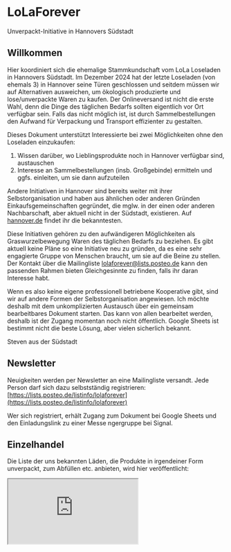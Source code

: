 # LoLaForever
Unverpackt-Initiative in Hannovers Südstadt

## Willkommen
Hier koordiniert sich die ehemalige Stammkundschaft vom LoLa Loseladen in Hannovers Südstadt. Im Dezember 2024 hat der letzte Loseladen (von ehemals 3) in Hannover seine Türen geschlossen und seitdem müssen wir auf Alternativen ausweichen, um ökologisch produzierte und lose/unverpackte Waren zu kaufen. Der Onlineversand ist nicht die erste Wahl, denn die Dinge des täglichen Bedarfs sollten eigentlich vor Ort verfügbar sein. Falls das nicht möglich ist, ist durch Sammelbestellungen den Aufwand für Verpackung und Transport effizienter zu gestalten.

Dieses Dokument unterstützt Interessierte bei zwei Möglichkeiten ohne den Loseladen einzukaufen:
1. Wissen darüber, wo Lieblingsprodukte noch in Hannover verfügbar sind, austauschen
2. Interesse an Sammelbestellungen (insb. Großgebinde) ermitteln und ggfs. einleiten, um sie dann aufzuteilen

Andere Initiativen in Hannover sind bereits weiter mit ihrer Selbstorganisation und haben aus ähnlichen oder anderen Gründen Einkaufsgemeinschaften gegründet, die mglw. in der einen oder anderen Nachbarschaft, aber aktuell nicht in der Südstadt, existieren. Auf [hannover.de](https://www.hannover.de/Leben-in-der-Region-Hannover/Umwelt-Nachhaltigkeit/Naturschutz/Aufgaben-Projekte/Das-Agrikulturprogramm-f%C3%BCr-Hannover/Regionale-Einkaufstipps/Solidarische-Landwirtschaft-und-Einkaufsgemeinschaften2/Einkaufsgemeinschaften) findet ihr die bekanntesten.

Diese Initiativen gehören zu den aufwändigeren Möglichkeiten als Graswurzelbewegung Waren des täglichen Bedarfs zu beziehen. Es gibt aktuell keine Pläne so eine Initiative neu zu gründen, da es eine sehr engagierte Gruppe von Menschen braucht, um sie auf die Beine zu stellen. Der Kontakt über die Mailingliste [lolaforever@lists.posteo.de](mailto:lolaforever@lists.posteo.de) kann den passenden Rahmen bieten Gleichgesinnte zu finden, falls ihr daran Interesse habt.

Wenn es also keine eigene professionell betriebene Kooperative gibt, sind wir auf andere Formen der Selbstorganisation angewiesen. Ich möchte deshalb mit dem unkomplizierten Austausch über ein gemeinsam bearbeitbares Dokument starten. Das kann von allen bearbeitet werden, deshalb ist der Zugang momentan noch nicht öffentlich. Google Sheets ist bestimmt nicht die beste Lösung, aber vielen sicherlich bekannt.

Steven aus der Südstadt

## Newsletter
Neuigkeiten werden per Newsletter an eine Mailingliste versandt. Jede Person darf sich dazu selbstständig registrieren: [https://lists.posteo.de/listinfo/lolaforever](https://lists.posteo.de/listinfo/lolaforever)

Wer sich registriert, erhält Zugang zum Dokument bei Google Sheets und den Einladungslink zu einer Messe ngergruppe bei Signal.

## Einzelhandel

Die Liste der uns bekannten Läden, die Produkte in irgendeiner Form unverpackt, zum Abfüllen etc. anbieten, wird hier veröffentlicht:

<iframe src="https://docs.google.com/spreadsheets/d/e/2PACX-1vQliXG_XNvtnH44Cj75XP49-Guy9-A9e2rBBsHKxEY-gqBQS8hti-Z-NxF3AoRTC5dmRBGYx3urD6k3/pubhtml?gid=0&amp;single=true&amp;widget=true&amp;headers=false"></iframe>
